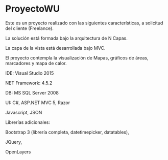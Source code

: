 # ProyectoWU
Este es un proyecto realizado con las siguientes características, a solicitud del cliente (Freelance).

La solución está formada bajo la arquitectura de N Capas.

La capa de la vista está desarrollada bajo MVC.

El proyecto contempla la visualización de Mapas, gráficos de áreas, marcadores y mapa de calor.



IDE: Visual Studio 2015

NET Framework: 4.5.2

DB: MS SQL Server 2008

UI: C#, ASP.NET MVC 5, Razor

Javascript, JSON



Librerías adicionales:

Bootstrap 3 (librería completa, datetimepicker, datatables),

JQuery, 

OpenLayers

